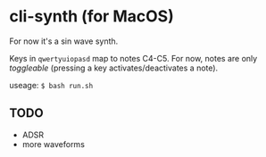 # cli-synth (for MacOS)

For now it's a sin wave synth. 

Keys in `qwertyuiopasd` map to notes C4-C5.  For now, notes are only *toggleable* (pressing a key activates/deactivates a note).

useage:
`$ bash run.sh`


## TODO
- ADSR
- more waveforms